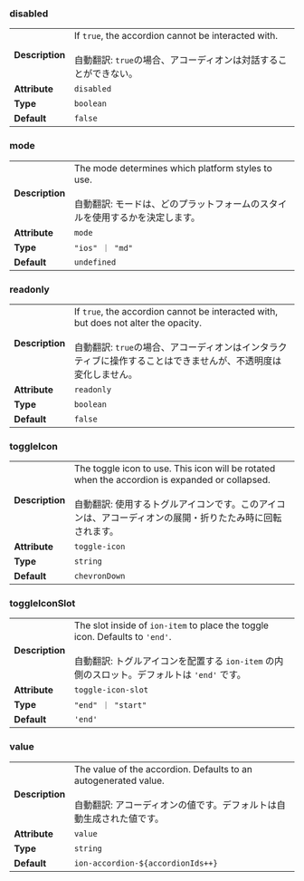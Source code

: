 

### disabled 

| | |
| --- | --- |
| **Description** | If `true`, the accordion cannot be interacted with.<br /><br />自動翻訳: `true`の場合、アコーディオンは対話することができない。 |
| **Attribute** | `disabled` |
| **Type** | `boolean` |
| **Default** | `false` |



### mode 

| | |
| --- | --- |
| **Description** | The mode determines which platform styles to use.<br /><br />自動翻訳: モードは、どのプラットフォームのスタイルを使用するかを決定します。 |
| **Attribute** | `mode` |
| **Type** | `"ios" ｜ "md"` |
| **Default** | `undefined` |



### readonly 

| | |
| --- | --- |
| **Description** | If `true`, the accordion cannot be interacted with, but does not alter the opacity.<br /><br />自動翻訳: `true`の場合、アコーディオンはインタラクティブに操作することはできませんが、不透明度は変化しません。 |
| **Attribute** | `readonly` |
| **Type** | `boolean` |
| **Default** | `false` |



### toggleIcon 

| | |
| --- | --- |
| **Description** | The toggle icon to use. This icon will be rotated when the accordion is expanded or collapsed.<br /><br />自動翻訳: 使用するトグルアイコンです。このアイコンは、アコーディオンの展開・折りたたみ時に回転されます。 |
| **Attribute** | `toggle-icon` |
| **Type** | `string` |
| **Default** | `chevronDown` |



### toggleIconSlot 

| | |
| --- | --- |
| **Description** | The slot inside of `ion-item` to place the toggle icon. Defaults to `'end'`.<br /><br />自動翻訳: トグルアイコンを配置する `ion-item` の内側のスロット。デフォルトは `'end'` です。 |
| **Attribute** | `toggle-icon-slot` |
| **Type** | `"end" ｜ "start"` |
| **Default** | `'end'` |



### value 

| | |
| --- | --- |
| **Description** | The value of the accordion. Defaults to an autogenerated value.<br /><br />自動翻訳: アコーディオンの値です。デフォルトは自動生成された値です。 |
| **Attribute** | `value` |
| **Type** | `string` |
| **Default** | ``ion-accordion-${accordionIds++}`` |

